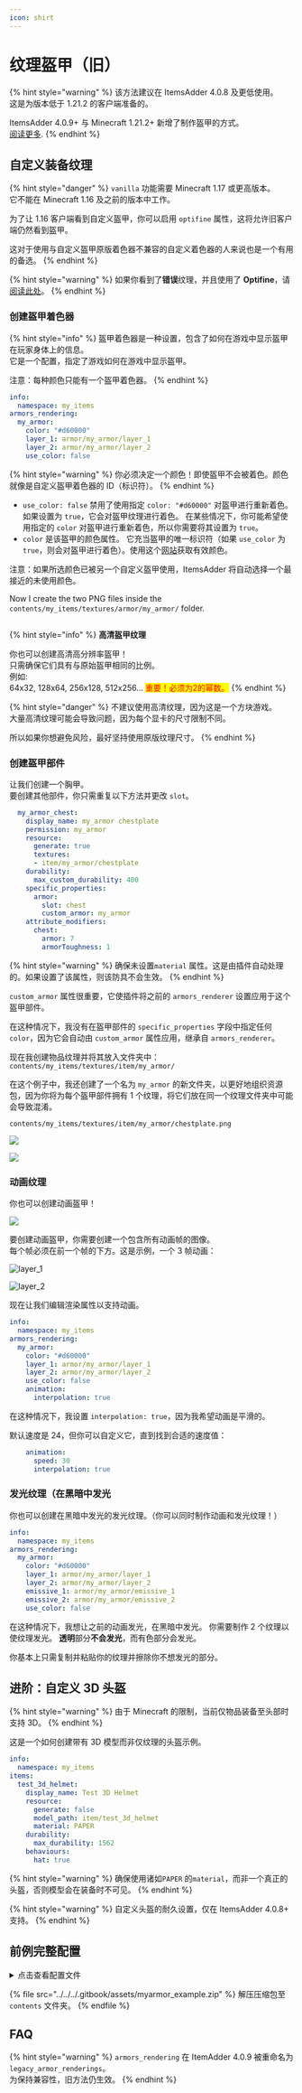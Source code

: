 ```yaml
---
icon: shirt
---
```


# 纹理盔甲（旧）

{% hint style="warning" %}
该方法建议在 ItemsAdder 4.0.8 及更低使用。\
这是为版本低于 1.21.2 的客户端准备的。

ItemsAdder 4.0.9+ 与 Minecraft 1.21.2+ 新增了制作盔甲的方式。\
[阅读更多](../armors.md).
{% endhint %}

## 自定义装备纹理

{% hint style="danger" %}
`vanilla` 功能需要 Minecraft 1.17 或更高版本。\
它不能在 Minecraft 1.16 及之前的版本中工作。

为了让 1.16 客户端看到自定义盔甲，你可以启用 `optifine` 属性，这将允许旧客户端仍然看到盔甲。

这对于使用与自定义盔甲原版着色器不兼容的自定义着色器的人来说也是一个有用的备选。
{% endhint %}

{% hint style="warning" %}
如果你看到了**错误**纹理，并且使用了 **Optifine**，请[阅读此处](../../../faq/armors-textures-not-working-with-shaders-mod.md)。
{% endhint %}

### 创建盔甲着色器

{% hint style="info" %}
盔甲着色器是一种设置，包含了如何在游戏中显示盔甲在玩家身体上的信息。\
它是一个配置，指定了游戏如何在游戏中显示盔甲。

注意：每种颜色只能有一个盔甲着色器。
{% endhint %}

```yaml
info:
  namespace: my_items
armors_rendering:
  my_armor:
    color: "#d60000"
    layer_1: armor/my_armor/layer_1
    layer_2: armor/my_armor/layer_2
    use_color: false
```

{% hint style="warning" %}
你必须决定一个颜色！即使盔甲不会被着色。颜色就像是自定义盔甲着色器的 ID（标识符）。
{% endhint %}

* `use_color: false` 禁用了使用指定 `color: "#d60000"` 对盔甲进行重新着色。如果设置为 `true`，它会对盔甲纹理进行着色。
在某些情况下，你可能希望使用指定的 `color` 对盔甲进行重新着色，所以你需要将其设置为 `true`。
* `color` 是该盔甲的颜色属性。
它充当盔甲的唯一标识符（如果 `use_color` 为 `true`，则会对盔甲进行着色）。使用这个[网站](https://minecraftcommand.science/armor-color)获取有效颜色。

注意：如果所选颜色已被另一个自定义盔甲使用，ItemsAdder 将自动选择一个最接近的未使用颜色。

Now I create the two PNG files inside the `contents/my_items/textures/armor/my_armor/` folder.

<figure><img src="../../../.gitbook/assets/armor_textures_preview.png" alt=""><figcaption></figcaption></figure>

{% hint style="info" %}
**高清盔甲纹理**

你也可以创建高清高分辨率盔甲！\
只需确保它们具有与原始盔甲相同的比例。\
例如:\
64x32, 128x64, 256x128, 512x256... <mark style="color:red;">重要！必须为2的幂数。</mark>
{% endhint %}

{% hint style="danger" %}
不建议使用高清纹理，因为这是一个方块游戏。\
大量高清纹理可能会导致问题，因为每个显卡的尺寸限制不同。

所以如果你想避免风险，最好坚持使用原版纹理尺寸。
{% endhint %}

### 创建盔甲部件

让我们创建一个胸甲。\
要创建其他部件，你只需重复以下方法并更改 `slot`。

```yaml
  my_armor_chest:
    display_name: my_armor chestplate
    permission: my_armor
    resource:
      generate: true
      textures:
      - item/my_armor/chestplate
    durability:
      max_custom_durability: 400
    specific_properties:
      armor:
        slot: chest
        custom_armor: my_armor
    attribute_modifiers:
      chest:
        armor: 7
        armorToughness: 1
```

{% hint style="warning" %}
确保未设置`material` 属性。这是由插件自动处理的。如果设置了该属性，则该防具不会生效。
{% endhint %}

`custom_armor` 属性很重要，它使插件将之前的 `armors_renderer` 设置应用于这个盔甲部件。

在这种情况下，我没有在盔甲部件的 `specific_properties` 字段中指定任何 `color`，因为它会自动由 `custom_armor` 属性应用，继承自 `armors_renderer`。

现在我创建物品纹理并将其放入文件夹中：
`contents/my_items/textures/item/my_armor/`

在这个例子中，我还创建了一个名为 `my_armor` 的新文件夹，以更好地组织资源包，因为你将为每个盔甲部件拥有 1 个纹理，将它们放在同一个纹理文件夹中可能会导致混淆。

`contents/my_items/textures/item/my_armor/chestplate.png`

![](../../../.gitbook/assets/chestplate_item_red.png)

![](<../../../.gitbook/assets/image (42) (1) (1).png>)

### 动画纹理

你也可以创建动画盔甲！

![](<../../../.gitbook/assets/ezgif-7-3b3a255fe802 (1) (1).gif>)

要创建动画盔甲，你需要创建一个包含所有动画帧的图像。\
每个帧必须在前一个帧的下方。这是示例，一个 3 帧动画：

![layer\_1](../../../.gitbook/assets/layer_1.png)

![layer\_2](../../../.gitbook/assets/layer_2.png)

现在让我们编辑渲染属性以支持动画。

```yaml
info:
  namespace: my_items
armors_rendering:
  my_armor:
    color: "#d60000"
    layer_1: armor/my_armor/layer_1
    layer_2: armor/my_armor/layer_2
    use_color: false
    animation:
      interpolation: true
```

在这种情况下，我设置 `interpolation: true`，因为我希望动画是平滑的。

默认速度是 24，但你可以自定义它，直到找到合适的速度值：

```yaml
    animation:
      speed: 30
      interpolation: true
```

### 发光纹理（在黑暗中发光

你也可以创建在黑暗中发光的发光纹理。（你可以同时制作动画和发光纹理！）

```yaml
info:
  namespace: my_items
armors_rendering:
  my_armor:
    color: "#d60000"
    layer_1: armor/my_armor/layer_1
    layer_2: armor/my_armor/layer_2
    emissive_1: armor/my_armor/emissive_1
    emissive_2: armor/my_armor/emissive_2
    use_color: false
```

在这种情况下，我想让之前的动画发光，在黑暗中发光。
你需要制作 2 个纹理以使纹理发光。
**透明**部分**不会发光**，而有色部分会发光。

你基本上只需复制并粘贴你的纹理并擦除你不想发光的部分。

## 进阶：自定义 3D 头盔

{% hint style="warning" %}
由于 Minecraft 的限制，当前仅物品装备至头部时支持 3D。
{% endhint %}

这是一个如何创建带有 3D 模型而非仅纹理的头盔示例。

```yaml
info:
  namespace: my_items
items:
  test_3d_helmet:
    display_name: Test 3D Helmet
    resource:
      generate: false
      model_path: item/test_3d_helmet
      material: PAPER
    durability:
      max_durability: 1562
    behaviours:
      hat: true
```

{% hint style="warning" %}
确保使用诸如`PAPER` 的`material`，而非一个真正的头盔，否则模型会在装备时不可见。
{% endhint %}

{% hint style="warning" %}
自定义头盔的耐久设置，仅在 ItemsAdder 4.0.8+ 支持。
{% endhint %}

## 前例完整配置

<details>

<summary>点击查看配置文件</summary>

```yaml
info:
  namespace: myitems
armors_rendering:
  myarmor:
    color: "#d60000"
    layer_1: armor/myarmor/layer_1
    layer_2: armor/myarmor/layer_2
items:
  myarmor_helmet:
    display_name: myarmor helmet
    permission: myarmor
    resource:
      generate: true
      textures:
      - item/myarmor/helmet
    durability:
      max_custom_durability: 275
    specific_properties:
      armor:
        slot: head
        custom_armor: myarmor
    attribute_modifiers:
      head:
        armor: 9
        armorToughness: 1
  myarmor_chestplate:
    display_name: myarmor chestplate
    permission: myarmor
    resource:
      generate: true
      textures:
      - item/myarmor/chestplate
    durability:
      max_custom_durability: 400
    specific_properties:
      armor:
        slot: chest
        custom_armor: myarmor
    attribute_modifiers:
      chest:
        armor: 7
        armorToughness: 1
  myarmor_leggings:
    display_name: myarmor leggings
    permission: myarmor
    resource:
      generate: true
      textures:
      - item/myarmor/leggings
    durability:
      max_custom_durability: 375
    specific_properties:
      armor:
        slot: legs
        custom_armor: myarmor
    attribute_modifiers:
      legs:
        armor: 5
        armorToughness: 1
  myarmor_boots:
    display_name: myarmor boots
    permission: myarmor
    resource:
      generate: true
      textures:
      - item/myarmor/boots
    durability:
      max_custom_durability: 325
    specific_properties:
      armor:
        slot: FEET
        custom_armor: myarmor
    attribute_modifiers:
      feet:
        armor: 3
        armorToughness: 1
```

</details>

{% file src="../../../.gitbook/assets/myarmor_example.zip" %}
解压压缩包至 `contents` 文件夹。
{% endfile %}

## FAQ

{% hint style="warning" %}
`armors_rendering` 在 ItemAdder 4.0.9 被重命名为 `legacy_armor_renderings`。\
为保持兼容性，旧方法仍生效。
{% endhint %}